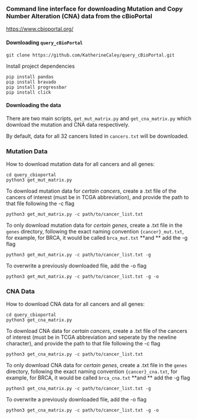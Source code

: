 ### Command line interface for downloading Mutation and Copy Number Alteration (CNA) data from the cBioPortal

 https://www.cbioportal.org/

#### Downloading `query_cBioPortal`

```shell
git clone https://github.com/KatherineCaley/query_cBioPortal.git
```

Install project dependencies 

```shell
pip install pandas 
pip install bravado
pip install progressbar
pip install click
```



#### Downloading the data 

There are two main scripts, `get_mut_matrix.py` and `get_cna_matrix.py` which download the mutation and CNA data respectively. 

By default, data for all 32 cancers listed in `cancers.txt` will be downloaded. 



### Mutation Data 

How to download mutation data for all cancers and all genes:

```shell
cd query_cbioportal
python3 get_mut_matrix.py
```

To download mutation data for *certain cancers*, create a .txt file of the cancers of interest (must be in TCGA abbreviation), and provide the path to that file following the -c flag

```shell
python3 get_mut_matrix.py -c path/to/cancer_list.txt
```

To only download mutation data for *certain genes*, create a .txt file in the `genes` directory, following the exact naming convention `{cancer}_mut.txt`, for example, for BRCA, it would be called `brca_mut.txt` **and ** add the -g flag

```shell
python3 get_mut_matrix.py -c path/to/cancer_list.txt -g
```

To overwrite a previously downloaded file, add the -o flag

```shell 
python3 get_mut_matrix.py -c path/to/cancer_list.txt -g -o 
```





### CNA Data 

How to download CNA data for all cancers and all genes:

```shell
cd query_cbioportal
python3 get_cna_matrix.py
```

To download CNA data for *certain cancers*, create a .txt file of the cancers of interest (must be in TCGA abbreviation and seperate by the newline character), and provide the path to that file following the -c flag

```shell
python3 get_cna_matrix.py -c path/to/cancer_list.txt
```

To only download CNA data for *certain genes*, create a .txt file in the `genes` directory, following the exact naming convention `{cancer}_cna.txt`, for example, for BRCA, it would be called `brca_cna.txt` **and ** add the -g flag

```shell
python3 get_cna_matrix.py -c path/to/cancer_list.txt -g
```

To overwrite a previously downloaded file, add the -o flag

```shell 
python3 get_cna_matrix.py -c path/to/cancer_list.txt -g -o 
```





